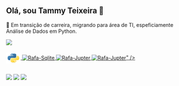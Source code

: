 ## Olá, sou Tammy Teixeira 👋

🌱 Em transição de carreira, migrando para área de TI, espeficiamente Análise de Dados em Python.

<div>
  <a href="https://github.com/TmTeixeira">
  <img height="180em" src="https://github-readme-stats.vercel.app/api?username=tmteixeira&show_icons=true&theme=synthwave"/>
</div>

<div style="display: inline_block"><br>
  <img align="center" alt="Rafa-Python" height="30" width="40" src="https://raw.githubusercontent.com/devicons/devicon/master/icons/python/python-original.svg">
  <img align="center" alt="Rafa-Sqlite" height="30" width="40" src="https://cdn.jsdelivr.net/gh/devicons/devicon@latest/icons/sqlite/sqlite-original.svg" />    
  <img align="center" alt="Rafa-Jupter" height="30" width="40" src="https://cdn.jsdelivr.net/gh/devicons/devicon@latest/icons/jupyter/jupyter-original-wordmark.svg" />
  <img align="center" alt="Rafa-Jupter" height="30" width="40" src="<i class="devicon-numpy-plain-wordmark"></i>" />         
</div>
  
  ##
 
<div> 
  <a href = "mailto:tammydbtx@gmail.com"><img src="https://img.shields.io/badge/-Gmail-%23333?style=for-the-badge&logo=gmail&logoColor=white" target="_blank"></a>
  <a href="https://discord.gg/2PeFDvdz" target="_blank"><img src="https://img.shields.io/badge/Discord-951220331236954114?style=for-the-badge&logo=discord&logoColor=w" target="_blank"></a> 
  <a href="https://www.linkedin.com/in/analistatammyteixeira/" target="_blank"><img src="https://img.shields.io/badge/-LinkedIn-%230077B5?style=for-the-badge&logo=linkedin&logoColor=white" target="_blank"></a> 
</div>

